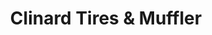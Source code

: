 ---
title: "Clinard Tires & Muffler"
url: /thomasville/clinard-tires-and-muffler/
shop: car repair
---